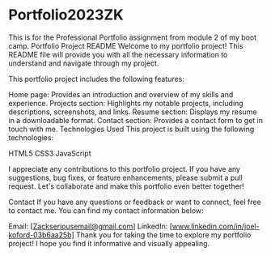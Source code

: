 # Portfolio2023ZK

This is for the Professional Portfolio assignment from module 2 of my boot camp. Portfolio Project README Welcome to my portfolio project! This README file will provide you with all the necessary information to understand and navigate through my project.

This portfolio project includes the following features:

Home page: Provides an introduction and overview of my skills and experience. Projects section: Highlights my notable projects, including descriptions, screenshots, and links. Resume section: Displays my resume in a downloadable format. Contact section: Provides a contact form to get in touch with me. Technologies Used This project is built using the following technologies:

HTML5 CSS3 JavaScript

I appreciate any contributions to this portfolio project. If you have any suggestions, bug fixes, or feature enhancements, please submit a pull request. Let's collaborate and make this portfolio even better together!



Contact If you have any questions or feedback or want to connect, feel free to contact me. You can find my contact information below:

Email: [Zackseriousemail@gmail.com] LinkedIn: [www.linkedin.com/in/joel-koford-03b6aa25b] Thank you for taking the time to explore my portfolio project! I hope you find it informative and visually appealing.
